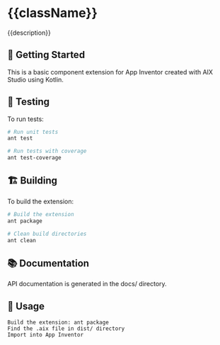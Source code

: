 # {{className}}

{{description}}

## 🚀 Getting Started

This is a basic component extension for App Inventor created with AIX Studio using Kotlin.

## 🧪 Testing

To run tests:

```bash
# Run unit tests
ant test

# Run tests with coverage
ant test-coverage
```

## 🏗️ Building 

To build the extension: 

```bash
# Build the extension
ant package

# Clean build directories
ant clean
```

## 📚 Documentation 

API documentation is generated in the docs/ directory. 
## 🎯 Usage 

    Build the extension: ant package
    Find the .aix file in dist/ directory
    Import into App Inventor
 